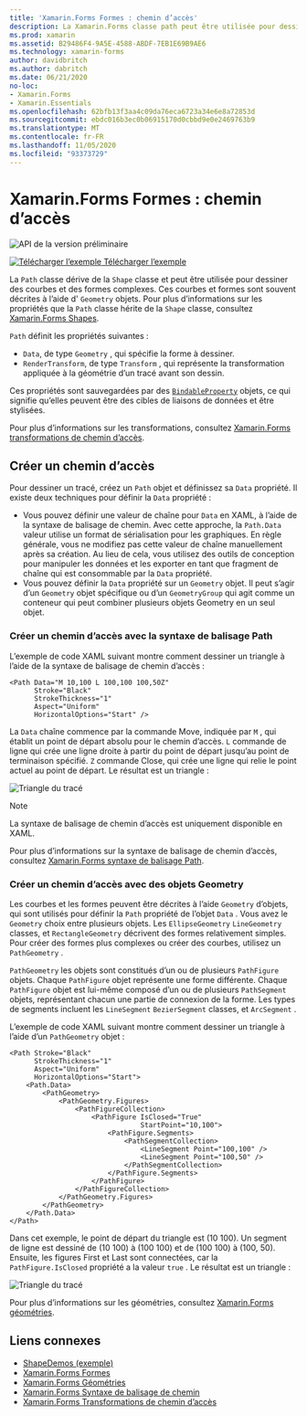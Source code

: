 ```yaml
---
title: 'Xamarin.Forms Formes : chemin d’accès'
description: La Xamarin.Forms classe path peut être utilisée pour dessiner des courbes et des formes complexes.
ms.prod: xamarin
ms.assetid: B29486F4-9A5E-4588-ABDF-7EB1E69B9AE6
ms.technology: xamarin-forms
author: davidbritch
ms.author: dabritch
ms.date: 06/21/2020
no-loc:
- Xamarin.Forms
- Xamarin.Essentials
ms.openlocfilehash: 62bfb13f3aa4c09da76eca6723a34e6e8a72853d
ms.sourcegitcommit: ebdc016b3ec0b06915170d0cbbd9e0e2469763b9
ms.translationtype: MT
ms.contentlocale: fr-FR
ms.lasthandoff: 11/05/2020
ms.locfileid: "93373729"
---
```

# <a name="no-locxamarinforms-shapes-path"></a>Xamarin.Forms Formes : chemin d’accès

![API de la version préliminaire](~/media/shared/preview.png)

[![Télécharger l’exemple](~/media/shared/download.png) Télécharger l’exemple](/samples/xamarin/xamarin-forms-samples/userinterface-shapesdemos/)

La `Path` classe dérive de la `Shape` classe et peut être utilisée pour dessiner des courbes et des formes complexes. Ces courbes et formes sont souvent décrites à l’aide d' `Geometry` objets. Pour plus d’informations sur les propriétés que la `Path` classe hérite de la `Shape` classe, consultez [ Xamarin.Forms Shapes](index.md).

`Path` définit les propriétés suivantes :

- `Data`, de type `Geometry` , qui spécifie la forme à dessiner.
- `RenderTransform`, de type `Transform` , qui représente la transformation appliquée à la géométrie d’un tracé avant son dessin.

Ces propriétés sont sauvegardées par des [`BindableProperty`](xref:Xamarin.Forms.BindableProperty) objets, ce qui signifie qu’elles peuvent être des cibles de liaisons de données et être stylisées.

Pour plus d’informations sur les transformations, consultez [ Xamarin.Forms transformations de chemin d’accès](path-transforms.md).

## <a name="create-a-path"></a>Créer un chemin d’accès

Pour dessiner un tracé, créez un `Path` objet et définissez sa `Data` propriété. Il existe deux techniques pour définir la `Data` propriété :

- Vous pouvez définir une valeur de chaîne pour `Data` en XAML, à l’aide de la syntaxe de balisage de chemin. Avec cette approche, la `Path.Data` valeur utilise un format de sérialisation pour les graphiques. En règle générale, vous ne modifiez pas cette valeur de chaîne manuellement après sa création. Au lieu de cela, vous utilisez des outils de conception pour manipuler les données et les exporter en tant que fragment de chaîne qui est consommable par la `Data` propriété.
- Vous pouvez définir la `Data` propriété sur un `Geometry` objet. Il peut s’agir d’un `Geometry` objet spécifique ou d’un `GeometryGroup` qui agit comme un conteneur qui peut combiner plusieurs objets Geometry en un seul objet.

### <a name="create-a-path-with-path-markup-syntax"></a>Créer un chemin d’accès avec la syntaxe de balisage Path

L’exemple de code XAML suivant montre comment dessiner un triangle à l’aide de la syntaxe de balisage de chemin d’accès :

```xaml
<Path Data="M 10,100 L 100,100 100,50Z"
      Stroke="Black"
      StrokeThickness="1"
      Aspect="Uniform"
      HorizontalOptions="Start" />
```

La `Data` chaîne commence par la commande Move, indiquée par `M` , qui établit un point de départ absolu pour le chemin d’accès. `L` commande de ligne qui crée une ligne droite à partir du point de départ jusqu’au point de terminaison spécifié. `Z` commande Close, qui crée une ligne qui relie le point actuel au point de départ. Le résultat est un triangle :

![Triangle du tracé](path-images/triangle.png "Triangle du tracé")

> [!NOTE]
> La syntaxe de balisage de chemin d’accès est uniquement disponible en XAML.

Pour plus d’informations sur la syntaxe de balisage de chemin d’accès, consultez [ Xamarin.Forms syntaxe de balisage Path](path-markup-syntax.md).

### <a name="create-a-path-with-geometry-objects"></a>Créer un chemin d’accès avec des objets Geometry

Les courbes et les formes peuvent être décrites à l’aide `Geometry` d’objets, qui sont utilisés pour définir la `Path` propriété de l’objet `Data` . Vous avez le `Geometry` choix entre plusieurs objets. Les `EllipseGeometry` `LineGeometry` classes, et `RectangleGeometry` décrivent des formes relativement simples. Pour créer des formes plus complexes ou créer des courbes, utilisez un `PathGeometry` .

`PathGeometry` les objets sont constitués d’un ou de plusieurs `PathFigure` objets. Chaque `PathFigure` objet représente une forme différente. Chaque `PathFigure` objet est lui-même composé d’un ou de plusieurs `PathSegment` objets, représentant chacun une partie de connexion de la forme. Les types de segments incluent les `LineSegment` `BezierSegment` classes, et `ArcSegment` .

L’exemple de code XAML suivant montre comment dessiner un triangle à l’aide d’un `PathGeometry` objet :

```xaml
<Path Stroke="Black"
      StrokeThickness="1"
      Aspect="Uniform"
      HorizontalOptions="Start">
    <Path.Data>
        <PathGeometry>
            <PathGeometry.Figures>
                <PathFigureCollection>
                    <PathFigure IsClosed="True"
                                StartPoint="10,100">
                        <PathFigure.Segments>
                            <PathSegmentCollection>
                                <LineSegment Point="100,100" />
                                <LineSegment Point="100,50" />
                            </PathSegmentCollection>
                        </PathFigure.Segments>
                    </PathFigure>
                </PathFigureCollection>
            </PathGeometry.Figures>
        </PathGeometry>
    </Path.Data>
</Path>
```

Dans cet exemple, le point de départ du triangle est (10 100). Un segment de ligne est dessiné de (10 100) à (100 100) et de (100 100) à (100, 50). Ensuite, les figures First et Last sont connectées, car la `PathFigure.IsClosed` propriété a la valeur `true` . Le résultat est un triangle :

![Triangle du tracé](path-images/triangle.png "Triangle du tracé")

Pour plus d’informations sur les géométries, consultez [ Xamarin.Forms géométries](geometries.md).

## <a name="related-links"></a>Liens connexes

- [ShapeDemos (exemple)](/samples/xamarin/xamarin-forms-samples/userinterface-shapesdemos/)
- [Xamarin.Forms Formes](index.md)
- [Xamarin.Forms Géométries](geometries.md)
- [Xamarin.Forms Syntaxe de balisage de chemin](path-markup-syntax.md)
- [Xamarin.Forms Transformations de chemin d’accès](path-transforms.md)